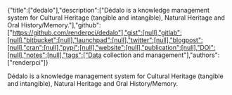{"title":["dedalo"],"description":["Dédalo is a knowledge management system for Cultural Heritage (tangible and intangible), Natural Heritage and Oral History/Memory."],"github":["https://github.com/renderpci/dedalo"],"gist":[null],"gitlab":[null],"bitbucket":[null],"launchpad":[null],"twitter":[null],"blogpost":[null],"cran":[null],"pypi":[null],"website":[null],"publication":[null],"DOI":[null],"notes":[null],"tags":["Data collection and management"],"authors":["renderpci"]}

Dédalo is a knowledge management system for Cultural Heritage (tangible and intangible), Natural Heritage and Oral History/Memory.